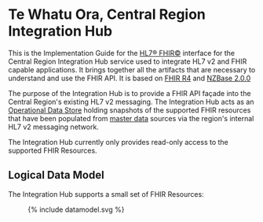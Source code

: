 # Te Whatu Ora, Central Region Integration Hub
This is the Implementation Guide for the [HL7® FHIR©](http://hl7.org/fhir) interface for the Central Region Integration Hub service used to integrate HL7 v2 and FHIR capable applications. It brings together all the artifacts that are necessary to understand and use the FHIR API. It is based on [FHIR R4](http://hl7.org/fhir/) and [NZBase 2.0.0](https://fhir.org.nz/ig/base/index.html)


The purpose of the Integration Hub is to provide a FHIR API façade into the Central Region's existing HL7 v2 messaging. 
The Integration Hub acts as an [Operational Data Store](https://en.wikipedia.org/wiki/Operational_data_store) holding snapshots of the supported FHIR resources
that have been populated from [master data](https://en.wikipedia.org/wiki/Master_data) sources via the region's internal HL7 v2 messaging network.

The Integration Hub currently only provides read-only access to the supported FHIR Resources.

## Logical Data Model
The Integration Hub supports a small set of FHIR Resources:

<figure>
{% include datamodel.svg %}
</figure>
